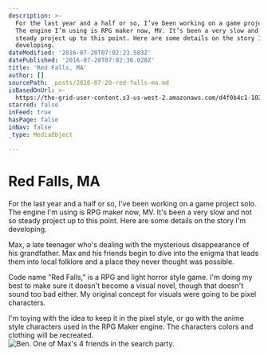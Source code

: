 ```yaml
---
description: >-
  For the last year and a half or so, I’ve been working on a game project solo.
  The engine I’m using is RPG maker now, MV. It’s been a very slow and not so
  steady project up to this point. Here are some details on the story I’m
  developing.
dateModified: '2016-07-20T07:02:23.583Z'
datePublished: '2016-07-20T07:02:36.020Z'
title: 'Red Falls, MA'
author: []
sourcePath: _posts/2016-07-20-red-falls-ma.md
isBasedOnUrl: >-
  https://the-grid-user-content.s3-us-west-2.amazonaws.com/d4f0b4c1-1028-4f98-a65d-5f1fa89b8950.png
starred: false
inFeed: true
hasPage: false
inNav: false
_type: MediaObject

---
```

# Red Falls, MA

For the last year and a half or so, I've been working on a game project solo. The engine I'm using is RPG maker now, MV. It's been a very slow and not so steady project up to this point. Here are some details on the story I'm developing.

Max, a late teenager who's dealing with the mysterious disappearance of his grandfather. Max and his friends begin to dive into the enigma that leads them into local folklore and a place they never thought was possible. 

Code name "Red Falls," is a RPG and light horror style game. I'm doing my best to make sure it doesn't become a visual novel, though that doesn't sound too bad either. My original concept for visuals were going to be pixel characters. 

I'm toying with the idea to keep it in the pixel style, or go with the anime style characters used in the RPG Maker engine. The characters colors and clothing will be recreated. ![Ben.  One of Max's 4 friends in the search party.](https://the-grid-user-content.s3-us-west-2.amazonaws.com/d4f0b4c1-1028-4f98-a65d-5f1fa89b8950.png)